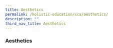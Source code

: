 ```yaml
---
title: Aesthetics
permalink: /holistic-education/cca/aesthetics/
description: ""
third_nav_title: Aesthetics
---
```

### **Aesthetics**
